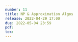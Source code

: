 ```yaml
---
number: 11
title: NP & Approximation Algos
release: 2022-04-29 17:00
due: 2022-05-04 23:59
pdf:
tex:
---
```

